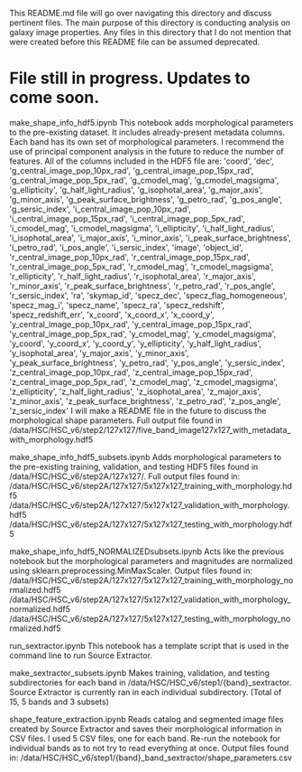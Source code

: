 This README.md file will go over navigating this directory and discuss pertinent files. The main purpose of this directory is conducting analysis on galaxy image properties.
Any files in this directory that I do not mention that were created before this README file can be assumed deprecated.

# File still in progress. Updates to come soon.

make_shape_info_hdf5.ipynb
This notebook adds morphological parameters to the pre-existing dataset. It includes already-present metadata columns. Each band has its own set of morphological parameters. I recommend the use of principal component analysis in the future to reduce the number of features.
All of the columns included in the HDF5 file are: 'coord', 'dec', 'g_central_image_pop_10px_rad', 'g_central_image_pop_15px_rad', 'g_central_image_pop_5px_rad', 'g_cmodel_mag', 'g_cmodel_magsigma', 'g_ellipticity', 'g_half_light_radius', 'g_isophotal_area', 'g_major_axis', 'g_minor_axis', 'g_peak_surface_brightness', 'g_petro_rad', 'g_pos_angle', 'g_sersic_index', 'i_central_image_pop_10px_rad', 'i_central_image_pop_15px_rad', 'i_central_image_pop_5px_rad', 'i_cmodel_mag', 'i_cmodel_magsigma', 'i_ellipticity', 'i_half_light_radius', 'i_isophotal_area', 'i_major_axis', 'i_minor_axis', 'i_peak_surface_brightness', 'i_petro_rad', 'i_pos_angle', 'i_sersic_index', 'image', 'object_id', 'r_central_image_pop_10px_rad', 'r_central_image_pop_15px_rad', 'r_central_image_pop_5px_rad', 'r_cmodel_mag', 'r_cmodel_magsigma', 'r_ellipticity', 'r_half_light_radius', 'r_isophotal_area', 'r_major_axis', 'r_minor_axis', 'r_peak_surface_brightness', 'r_petro_rad', 'r_pos_angle', 'r_sersic_index', 'ra', 'skymap_id', 'specz_dec', 'specz_flag_homogeneous', 'specz_mag_i', 'specz_name', 'specz_ra', 'specz_redshift', 'specz_redshift_err', 'x_coord', 'x_coord_x', 'x_coord_y', 'y_central_image_pop_10px_rad', 'y_central_image_pop_15px_rad', 'y_central_image_pop_5px_rad', 'y_cmodel_mag', 'y_cmodel_magsigma', 'y_coord', 'y_coord_x', 'y_coord_y', 'y_ellipticity', 'y_half_light_radius', 'y_isophotal_area', 'y_major_axis', 'y_minor_axis', 'y_peak_surface_brightness', 'y_petro_rad', 'y_pos_angle', 'y_sersic_index', 'z_central_image_pop_10px_rad', 'z_central_image_pop_15px_rad', 'z_central_image_pop_5px_rad', 'z_cmodel_mag', 'z_cmodel_magsigma', 'z_ellipticity', 'z_half_light_radius', 'z_isophotal_area', 'z_major_axis', 'z_minor_axis', 'z_peak_surface_brightness', 'z_petro_rad', 'z_pos_angle', 'z_sersic_index'
I will make a README file in the future to discuss the morphological shape parameters.
Full output file found in /data/HSC/HSC_v6/step2/127x127/five_band_image127x127_with_metadata_with_morphology.hdf5

make_shape_info_hdf5_subsets.ipynb
Adds morphological parameters to the pre-existing training, validation, and testing HDF5 files found in /data/HSC/HSC_v6/step2A/127x127/.
Full output files found in:
/data/HSC/HSC_v6/step2A/127x127/5x127x127_training_with_morphology.hdf5
/data/HSC/HSC_v6/step2A/127x127/5x127x127_validation_with_morphology.hdf5
/data/HSC/HSC_v6/step2A/127x127/5x127x127_testing_with_morphology.hdf5

make_shape_info_hdf5_NORMALIZEDsubsets.ipynb
Acts like the previous notebook but the morphological parameters and magnitudes are normalized using sklearn.preprocessing.MinMaxScaler.
Output files found in:
/data/HSC/HSC_v6/step2A/127x127/5x127x127_training_with_morphology_normalized.hdf5
/data/HSC/HSC_v6/step2A/127x127/5x127x127_validation_with_morphology_normalized.hdf5
/data/HSC/HSC_v6/step2A/127x127/5x127x127_testing_with_morphology_normalized.hdf5

run_sextractor.ipynb
This notebook has a template script that is used in the command line to run Source Extractor.

make_sextractor_subsets.ipynb
Makes training, validation, and testing subdirectories for each band in /data/HSC/HSC_v6/step1/{band}_sextractor.
Source Extractor is currently ran in each individual subdirectory. (Total of 15, 5 bands and 3 subsets)

shape_feature_extraction.ipynb
Reads catalog and segmented image files created by Source Extractor and saves their morphological information in CSV files. I used 5 CSV files, one for each band.
Re-run the notebook for individual bands as to not try to read everything at once.
Output files found in:
/data/HSC/HSC_v6/step1/{band}_band_sextractor/shape_parameters.csv
